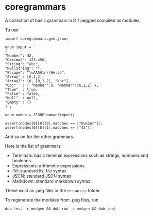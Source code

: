# coregrammars
A collection of basic grammars in D / pegged compiled as modules.

Tu use
```
import coregrammars.gen.json;

enum input = `
{
"Number": 42,
"Decimal": 123.456,
"String": "abc",
"NullString": "",
"Escape": "\uAAAA\n\\Hello",
"Array" : [0,1,2],
"Array2": [0, [0,1,2], "abc"],
"Obj"   : { "Member":0, "Member":[0,1,2] },
"True"  : true,
"False" : false,
"Null"  : null,
"Empty" : {}
}`;

enum nodes = JSONGrammar(input);

assert(nodes[0][0][0].matches == ["Number"]);
assert(nodes[0][0][1].matches == ["42"]);

```
And so on for the other grammars.

Here is the list of grammars:
 - Terminals: basic terminal expressions such as strings, numbers and booleans.
 - Expressions: arithmetic expressions.
 - INI: standard INI file syntax
 - JSON: standard JSON syntax
 - Markdown: standard markdown syntax

These exist as .peg files in the `resources` folder.

To regenerate the modules from .peg files, run:
```
dub test -c modgen && dub run -c modgen && dub test
```
